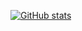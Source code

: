 [![GitHub stats](https://github-readme-stats.vercel.app/api?username=chujieyang)](https://github.com/chujieyang/github-readme-stats)
